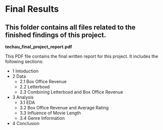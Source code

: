 # Final Results

## This folder contains all files related to the finished findings of this project.

**techau_final_project_report.pdf**

This PDF file contains the final written report for this project. It includes the following sections:

- 1 Intoduction
- 2 Data
  - 2.1 Box Office Revenue
  - 2.2 Letterboxd
  - 2.3 Combining Letterboxd and Box Office Revenue
- 3 Analysis
  - 3.1 EDA
  - 3.2 Box Office Revenue and Average Rating
  - 3.3 Influence of Movie Length
  - 3.4 Genre Information
- 4 Conclusion
